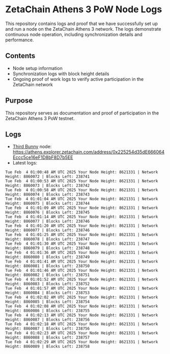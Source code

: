 # ZetaChain Athens 3 PoW Node Logs
This repository contains logs and proof that we have successfully set up and run a node on the ZetaChain Athens 3 network. The logs demonstrate continuous node operation, including synchronization details and performance.

## Contents
- Node setup information
- Synchronization logs with block height details
- Ongoing proof of work logs to verify active participation in the ZetaChain network

## Purpose
This repository serves as documentation and proof of participation in the ZetaChain Athens 3 PoW testnet.

## Logs

- [Third Bunny](https://thirdbunny.xyz/) node: https://athens.explorer.zetachain.com/address/0x225254d35dE666064Eccc5ce16eF1D8bF8D7b5EE
- Latest logs:
```
Tue Feb  4 01:00:48 AM UTC 2025 Your Node Height: 8621331 | Network Height: 8860072 | Blocks Left: 238741
Tue Feb  4 01:00:53 AM UTC 2025 Your Node Height: 8621331 | Network Height: 8860073 | Blocks Left: 238742
Tue Feb  4 01:00:58 AM UTC 2025 Your Node Height: 8621331 | Network Height: 8860074 | Blocks Left: 238743
Tue Feb  4 01:01:04 AM UTC 2025 Your Node Height: 8621331 | Network Height: 8860075 | Blocks Left: 238744
Tue Feb  4 01:01:09 AM UTC 2025 Your Node Height: 8621331 | Network Height: 8860076 | Blocks Left: 238745
Tue Feb  4 01:01:14 AM UTC 2025 Your Node Height: 8621331 | Network Height: 8860077 | Blocks Left: 238746
Tue Feb  4 01:01:20 AM UTC 2025 Your Node Height: 8621331 | Network Height: 8860077 | Blocks Left: 238746
Tue Feb  4 01:01:25 AM UTC 2025 Your Node Height: 8621331 | Network Height: 8860078 | Blocks Left: 238747
Tue Feb  4 01:01:30 AM UTC 2025 Your Node Height: 8621331 | Network Height: 8860079 | Blocks Left: 238748
Tue Feb  4 01:01:36 AM UTC 2025 Your Node Height: 8621331 | Network Height: 8860080 | Blocks Left: 238749
Tue Feb  4 01:01:41 AM UTC 2025 Your Node Height: 8621331 | Network Height: 8860081 | Blocks Left: 238750
Tue Feb  4 01:01:46 AM UTC 2025 Your Node Height: 8621331 | Network Height: 8860082 | Blocks Left: 238751
Tue Feb  4 01:01:52 AM UTC 2025 Your Node Height: 8621331 | Network Height: 8860083 | Blocks Left: 238752
Tue Feb  4 01:01:57 AM UTC 2025 Your Node Height: 8621331 | Network Height: 8860084 | Blocks Left: 238753
Tue Feb  4 01:02:02 AM UTC 2025 Your Node Height: 8621331 | Network Height: 8860085 | Blocks Left: 238754
Tue Feb  4 01:02:08 AM UTC 2025 Your Node Height: 8621331 | Network Height: 8860086 | Blocks Left: 238755
Tue Feb  4 01:02:13 AM UTC 2025 Your Node Height: 8621331 | Network Height: 8860087 | Blocks Left: 238756
Tue Feb  4 01:02:18 AM UTC 2025 Your Node Height: 8621331 | Network Height: 8860087 | Blocks Left: 238756
Tue Feb  4 01:02:23 AM UTC 2025 Your Node Height: 8621331 | Network Height: 8860088 | Blocks Left: 238757
Tue Feb  4 01:02:29 AM UTC 2025 Your Node Height: 8621331 | Network Height: 8860089 | Blocks Left: 238758
```
